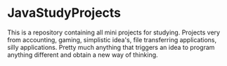 # JavaStudyProjects
This is a repository containing all mini projects for studying. Projects very from accounting, gaming, simplistic idea's, file transferring applications, silly applications. Pretty much anything that triggers an idea to program anything different and obtain a new way of thinking.
